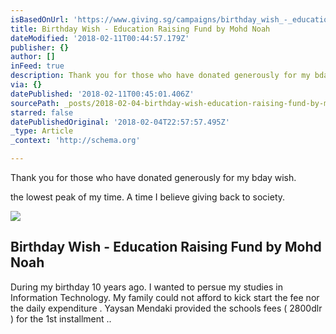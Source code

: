 ```yaml
---
isBasedOnUrl: 'https://www.giving.sg/campaigns/birthday_wish_-_education_raising_fund'
title: Birthday Wish - Education Raising Fund by Mohd Noah
dateModified: '2018-02-11T00:44:57.179Z'
publisher: {}
author: []
inFeed: true
description: Thank you for those who have donated generously for my bday wish.
via: {}
datePublished: '2018-02-11T00:45:01.406Z'
sourcePath: _posts/2018-02-04-birthday-wish-education-raising-fund-by-mohd-noah.md
starred: false
datePublishedOriginal: '2018-02-04T22:57:57.495Z'
_type: Article
_context: 'http://schema.org'

---
```

Thank you for those who have donated generously for my bday wish.

the lowest peak of my time. A time I believe giving back to society.

<article style=""><img src="https://imgflo.herokuapp.com/graph/2b2431f8e7ba7b0/5593bfe49af8ae6d5e9749192c5f489e/noop?input=https%3A%2F%2Fwww.giving.sg%2Fimage%2Flogo%3Fimg_id%3D3372878" /><h1>Birthday Wish - Education Raising Fund by Mohd Noah</h1><p>During my birthday 10 years ago. I wanted to persue my studies in Information Technology. My family could not afford to kick start the fee nor the daily expenditure . Yaysan Mendaki provided the schools fees ( 2800dlr ) for the 1st installment ..</p></article>